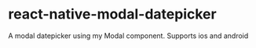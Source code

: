 # react-native-modal-datepicker
A modal datepicker using my Modal component. Supports ios and android
